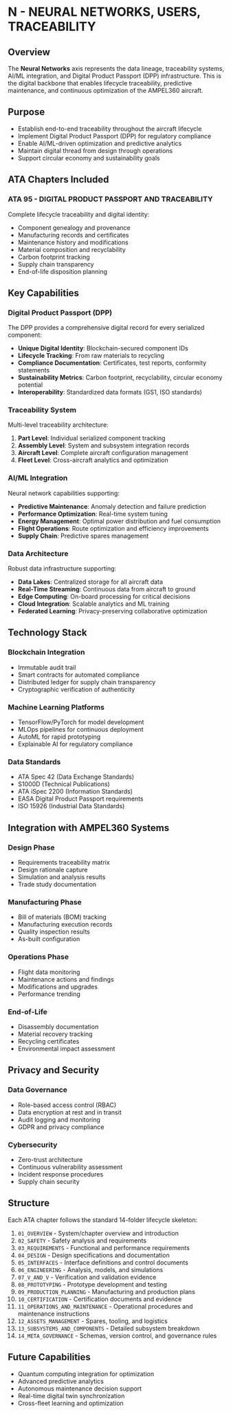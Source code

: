 # N - NEURAL NETWORKS, USERS, TRACEABILITY

## Overview
The **Neural Networks** axis represents the data lineage, traceability systems, AI/ML integration, and Digital Product Passport (DPP) infrastructure. This is the digital backbone that enables lifecycle traceability, predictive maintenance, and continuous optimization of the AMPEL360 aircraft.

## Purpose
- Establish end-to-end traceability throughout the aircraft lifecycle
- Implement Digital Product Passport (DPP) for regulatory compliance
- Enable AI/ML-driven optimization and predictive analytics
- Maintain digital thread from design through operations
- Support circular economy and sustainability goals

## ATA Chapters Included

### ATA 95 - DIGITAL PRODUCT PASSPORT AND TRACEABILITY
Complete lifecycle traceability and digital identity:
- Component genealogy and provenance
- Manufacturing records and certificates
- Maintenance history and modifications
- Material composition and recyclability
- Carbon footprint tracking
- Supply chain transparency
- End-of-life disposition planning

## Key Capabilities

### Digital Product Passport (DPP)
The DPP provides a comprehensive digital record for every serialized component:
- **Unique Digital Identity**: Blockchain-secured component IDs
- **Lifecycle Tracking**: From raw materials to recycling
- **Compliance Documentation**: Certificates, test reports, conformity statements
- **Sustainability Metrics**: Carbon footprint, recyclability, circular economy potential
- **Interoperability**: Standardized data formats (GS1, ISO standards)

### Traceability System
Multi-level traceability architecture:
1. **Part Level**: Individual serialized component tracking
2. **Assembly Level**: System and subsystem integration records
3. **Aircraft Level**: Complete aircraft configuration management
4. **Fleet Level**: Cross-aircraft analytics and optimization

### AI/ML Integration
Neural network capabilities supporting:
- **Predictive Maintenance**: Anomaly detection and failure prediction
- **Performance Optimization**: Real-time system tuning
- **Energy Management**: Optimal power distribution and fuel consumption
- **Flight Operations**: Route optimization and efficiency improvements
- **Supply Chain**: Predictive spares management

### Data Architecture
Robust data infrastructure supporting:
- **Data Lakes**: Centralized storage for all aircraft data
- **Real-Time Streaming**: Continuous data from aircraft to ground
- **Edge Computing**: On-board processing for critical decisions
- **Cloud Integration**: Scalable analytics and ML training
- **Federated Learning**: Privacy-preserving collaborative optimization

## Technology Stack

### Blockchain Integration
- Immutable audit trail
- Smart contracts for automated compliance
- Distributed ledger for supply chain transparency
- Cryptographic verification of authenticity

### Machine Learning Platforms
- TensorFlow/PyTorch for model development
- MLOps pipelines for continuous deployment
- AutoML for rapid prototyping
- Explainable AI for regulatory compliance

### Data Standards
- ATA Spec 42 (Data Exchange Standards)
- S1000D (Technical Publications)
- ATA iSpec 2200 (Information Standards)
- EASA Digital Product Passport requirements
- ISO 15926 (Industrial Data Standards)

## Integration with AMPEL360 Systems

### Design Phase
- Requirements traceability matrix
- Design rationale capture
- Simulation and analysis results
- Trade study documentation

### Manufacturing Phase
- Bill of materials (BOM) tracking
- Manufacturing execution records
- Quality inspection results
- As-built configuration

### Operations Phase
- Flight data monitoring
- Maintenance actions and findings
- Modifications and upgrades
- Performance trending

### End-of-Life
- Disassembly documentation
- Material recovery tracking
- Recycling certificates
- Environmental impact assessment

## Privacy and Security

### Data Governance
- Role-based access control (RBAC)
- Data encryption at rest and in transit
- Audit logging and monitoring
- GDPR and privacy compliance

### Cybersecurity
- Zero-trust architecture
- Continuous vulnerability assessment
- Incident response procedures
- Supply chain security

## Structure
Each ATA chapter follows the standard 14-folder lifecycle skeleton:
1. `01_OVERVIEW` - System/chapter overview and introduction
2. `02_SAFETY` - Safety analysis and requirements
3. `03_REQUIREMENTS` - Functional and performance requirements
4. `04_DESIGN` - Design specifications and documentation
5. `05_INTERFACES` - Interface definitions and control documents
6. `06_ENGINEERING` - Analysis, models, and simulations
7. `07_V_AND_V` - Verification and validation evidence
8. `08_PROTOTYPING` - Prototype development and testing
9. `09_PRODUCTION_PLANNING` - Manufacturing and production plans
10. `10_CERTIFICATION` - Certification documents and evidence
11. `11_OPERATIONS_AND_MAINTENANCE` - Operational procedures and maintenance instructions
12. `12_ASSETS_MANAGEMENT` - Spares, tooling, and logistics
13. `13_SUBSYSTEMS_AND_COMPONENTS` - Detailed subsystem breakdown
14. `14_META_GOVERNANCE` - Schemas, version control, and governance rules

## Future Capabilities
- Quantum computing integration for optimization
- Advanced predictive analytics
- Autonomous maintenance decision support
- Real-time digital twin synchronization
- Cross-fleet learning and optimization
